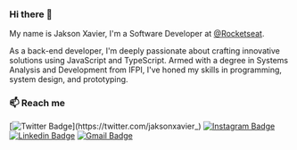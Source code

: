 ### Hi there 👋

My name is Jakson Xavier, I'm a Software Developer at [@Rocketseat](https://github.com/rocketseat).

As a back-end developer, I'm deeply passionate about crafting innovative solutions using JavaScript and TypeScript. Armed with a degree in Systems Analysis and Development from IFPI, I've honed my skills in programming, system design, and prototyping.


### :mailbox: Reach me	
[![Twitter Badge](https://img.shields.io/badge/Twitter-1DA1F2?style=flat-square&logo=twitter&logoColor=white&link=https://twitter.com/jaksonxavier_)](https://twitter.com/jaksonxavier_)
[![Instagram Badge](https://img.shields.io/badge/Instagram-E4405F?style=flat-square&logo=instagram&logoColor=white&https://www.instagram.com/jaksonxavier_/)](https://www.instagram.com/jaksonxavier_/)
[![Linkedin Badge](https://img.shields.io/badge/-LinkedIn-blue?style=flat-square&logo=Linkedin&logoColor=white&link=https://www.linkedin.com/in/jaksonxavier/)](https://www.linkedin.com/in/jaksonxavier/)
[![Gmail Badge](https://img.shields.io/badge/-Gmail-c14438?style=flat-square&logo=Gmail&logoColor=white&link=mailto:jackd.xavier@gmail.com)](mailto:jackd.xavier@gmail.com)
